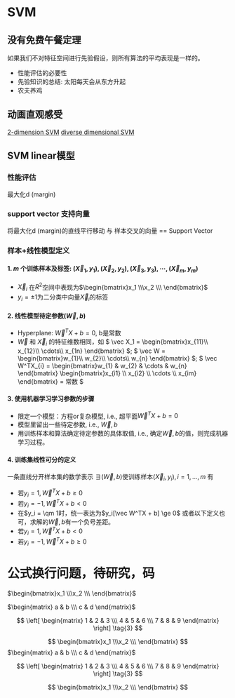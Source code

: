 # SVM

## 没有免费午餐定理
如果我们不对特征空间进行先验假设，则所有算法的平均表现是一样的。
- 性能评估的必要性
- 先验知识的总结: 太阳每天会从东方升起
- 农夫养鸡

## 动画直观感受
[2-dimension SVM](https://github.com/BeBraveBeCurious/ML_Datawhle/blob/master/gif/8.SVM.gif)
[diverse dimensional SVM](https://github.com/BeBraveBeCurious/ML_Datawhle/blob/master/gif/9.SVM.gif)

## SVM linear模型

### 性能评估
最大化d (margin)
### support vector 支持向量
将最大化d (margin)的直线平行移动 与 样本交叉的向量 == Support Vector

### 样本+线性模型定义
#### 1. $m$ 个训练样本及标签: $(\vec X_1, y_1), (\vec X_2, y_2), (\vec X_3, y_3), \cdots, (\vec X_m, y_m)$
- $\vec X_i$ 在$R^2$空间中表现为$\begin{bmatrix}x_1 \\\x_2 \\\ \end{bmatrix}$
- $y_i = \pm 1$为二分类中向量$\vec X_i$的标签
#### 2. 线性模型待定参数$(\vec W, b)$
- Hyperplane: $\vec W^TX + b = 0$, b是常数
- $\vec W$ 和 $\vec X_i$ 的特征维数相同，如
$ \vec X_1 = \begin{bmatrix}x_{11}\\\ x_{12}\\\ \cdots\\\ x_{1n} \end{bmatrix} $; 
$ \vec W = \begin{bmatrix}w_{1}\\\ w_{2}\\\ \cdots\\\ w_{n} \end{bmatrix} $; 
$ \vec W^TX_{i} = \begin{bmatrix}w_{1} & w_{2} & \cdots & w_{n} \end{bmatrix}  \begin{bmatrix}x_{i1} \\\ x_{i2} \\\ \cdots \\\ x_{im} \end{bmatrix} = 常数 $
#### 3. 使用机器学习学习参数的步骤
- 限定一个模型：方程or复杂模型, i.e., 超平面$\vec W^TX + b = 0$
- 模型里留出一些待定参数, i.e., $\vec W, b$
- 用训练样本和算法确定待定参数的具体取值, i.e., 确定$\vec W, b$的值，则完成机器学习过程。
#### 4. 训练集线性可分的定义
一条直线分开样本集的数学表示
$\exists (\vec W, b)$使训练样本$(\vec X_i, y_i), i = 1, \ldots, m$ 有
- 若$y_i = 1, \vec W^TX + b \ge 0$
- 若$y_i = -1, \vec W^TX +b \lt 0$
- 在$y_i = \qm 1时，统一表达为$y_i[\vec W^TX + b] \ge 0$
或者以下定义也可，求解的$\vec W, b$有一个负号差距。
- 若$y_i = 1, \vec W^TX + b \lt 0$
- 若$y_i = -1, \vec W^TX +b \ge 0$




















# 公式换行问题，待研究，码
$\begin{bmatrix}x_1 \\\x_2 \\\ \end{bmatrix}$

  $\begin{matrix} a & b \\\ c & d \end{matrix}$

$$
 \left[
 \begin{matrix}
   1 & 2 & 3 \\\
   4 & 5 & 6 \\\
   7 & 8 & 9
  \end{matrix}
  \right] \tag{3}
$$


$$
\begin{bmatrix}x_1 \\\x_2 \\\ \end{bmatrix}
$$
  $\begin{matrix} a & b \\\ c & d \end{matrix}$

$$
 \left[
 \begin{matrix}
   1 & 2 & 3 \\\
   4 & 5 & 6 \\\
   7 & 8 & 9
  \end{matrix}
  \right] \tag{3}
$$


$$
\begin{bmatrix}x_1 \\\x_2 \\\ \end{bmatrix}
$$
